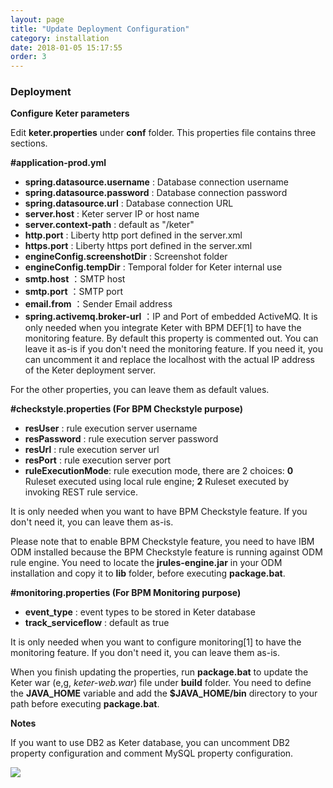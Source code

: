 ```yaml
---
layout: page
title: "Update Deployment Configuration"
category: installation
date: 2018-01-05 15:17:55
order: 3
---
```


   
### Deployment


**Configure Keter parameters** 
 
Edit **keter.properties** under **conf** folder. This properties file contains three sections.

**#application-prod.yml**   
*  **spring.datasource.username** : Database connection username  
*  **spring.datasource.password** : Database connection password  
*  **spring.datasource.url** : Database connection URL
*  **server.host** :  Keter server IP or host name
*  **server.context-path** : default as  "/keter"  
*  **http.port** : Liberty http port defined in the server.xml
*  **https.port** : Liberty https port defined in the server.xml
*  **engineConfig.screenshotDir** :  Screenshot folder
*  **engineConfig.tempDir** :  Temporal folder for Keter internal use 
*  **smtp.host** ：SMTP host    
*  **smtp.port** ：SMTP port    
*  **email.from** ：Sender Email address 
*  **spring.activemq.broker-url** ：IP and Port of embedded ActiveMQ. It is only needed when you integrate Keter with BPM DEF[1] to have the monitoring feature. By default this property is commented out. You can leave it as-is if you don't need the monitoring feature. If you need it, you can uncomment it and replace the localhost with the actual IP address of the Keter deployment server.

 For the other properties, you can leave them as default values.
 
**#checkstyle.properties (For BPM Checkstyle purpose)**
	
*  **resUser** : rule execution server username  
*  **resPassword** : rule execution server password  
*  **resUrl** : rule execution server url  
*  **resPort** : rule execution server port 
*  **ruleExecutionMode**: rule execution mode, there are 2 choices: **0**  Ruleset executed using local rule engine; **2**  Ruleset executed by invoking REST rule service.

It is only needed when you want to have BPM Checkstyle feature. If you don't need it, you can leave them as-is.

Please note that to enable BPM Checkstyle feature, you need to have IBM ODM installed because the BPM Checkstyle feature is running against ODM rule engine. You need to locate the **jrules-engine.jar** in your ODM installation and copy it to **lib** folder, before executing **package.bat**.

**#monitoring.properties (For BPM Monitoring purpose)**
	
*  **event_type** : event types to be stored in Keter database  
*  **track_serviceflow** : default as true  

It is only needed when you want to configure monitoring[1] to have the monitoring feature. If you don't need it, you can leave them as-is.

When you finish updating the properties, run **package.bat** to update the Keter war (e,g, *keter-web.war*) file under **build** folder. You need to define the **JAVA_HOME** variable and add the **$JAVA_HOME/bin** directory to your path before executing **package.bat**.

**Notes** 

If you want to use DB2 as Keter database, you can uncomment DB2 property configuration and comment MySQL property configuration.

![][db2config]

[db2config]: ../images/install/db2configuration.png
